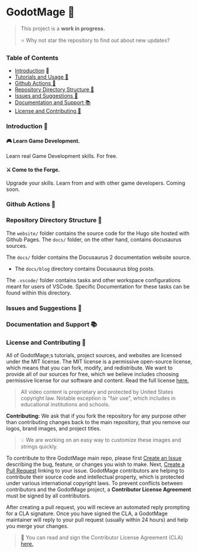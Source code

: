 # GodotMage 🧙‍
> This project is a **work in progress.** 
> 
> ⭐ Why not star the repository to find out about new updates?

### Table of Contents
- [Introduction](#introduction-) 👋
- [Tutorials and Usage 🌠](#tutorials-and-usage-)
- [Github Actions 🚀](#github-actions-)
- [Repository Directory Structure 📁](#repository-structure-)
- [Issues and Suggestions 💬](#issues-and-suggestions-)
- [Documentation and Support 📚](docs/SUPPORT.md)
- [License and Contributing 🔗](#license-and-contributing-)
### Introduction 👋
#### 🎮 Learn Game Development.
Learn real Game Development skills. For free.

#### ⚔ Come to the Forge.
Upgrade your skills. Learn from and with other game developers. Coming soon.

### Github Actions 🚀

### Repository Directory Structure 📁
The `website/` folder contains the source code for the Hugo site hosted with Github Pages. The `docs/` folder, on the other hand, contains docusaurus sources.

The `docs/` folder contains the Docusaurus 2 documentation website source.

- The `docs/blog` directory contains Docusaurus blog posts.

The `.vscode/` folder contains tasks and other workspace configurations meant for users of VSCode. Specific Documentation for these tasks can be found within this directory.

### Issues and Suggestions 💬

### Documentation and Support 📚

### License and Contributing 🔗
All of GodotMage;s tutorials, project sources, and websites are licensed under the MIT license. The MIT license is a permissive open-source license, which means that you can fork, modify, and redistribute. We want to provide all of our sources for free, which we believe includes choosing permissive license for our software and content. Read the full license [here.](LICENSE)

> All video content is proprietary and protected by United States copyright law. Notable exception is "fair use", which includes in educational institutions and schools.

**Contributing:** 
We ask that if you fork the repository for any purpose other than contributing changes back to the main repository, that you remove our logos, brand images, and project titles. 

> 💡 We are working on an easy way to customize these images and strings quickly. 

To contribute to thre GodotMage main repo, please first [Create an Issue](https://github.com/joshpinto6/GodotMage/issues) describing the bug, feature, or changes you wish to make. Next, [Create a Pull Request](https://github.com/joshpinto6/GodotMage/pulls) linking to your issue. GodotMage contributors are helping to contribute their source code and intellectual property, which is protected under various international copyright laws. To prevent conflicts between contributors and the GodotMage project, a **Contributor License Agreement** must be signed by all contributors. 

After creating a pull request, you will recieve an automated reply prompting for a CLA signature. Once you have signed the CLA, a GodotMage maintainer will reply to your pull request (usually within 24 hours) and help you merge your changes. 

> 📃 You can read and sign the Contributor License Agreement (CLA) [here.](https://cla-assistant.io/joshpinto6/GodotMage) 

